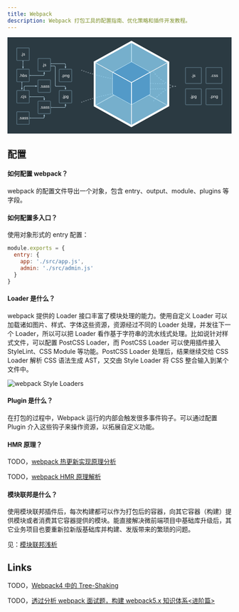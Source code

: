 ```yaml
---
title: Webpack
description: Webpack 打包工具的配置指南、优化策略和插件开发教程。
---
```


<div style="position: relative; padding: 20px; background: #2b3a42;">
  <div class="cube__container splash-viz__cube" style="width:180px;height:180px;padding-left:70.58823529411765px">
    <span class="cube cube--dark" style="width:120px;padding-bottom:60px">
      <figure class="cube__outer" style="width:120px;height:120px;transform:translateX(-50%) scale3d(1,1,1) rotateX(0deg) rotateY(7470deg) rotateZ(0deg)">
        <section class="cube__face" style="transform:rotateX(0deg) translateZ(60px);border-width:1px 1px 6px 6px"></section>
        <section class="cube__face" style="transform:rotateX(-90deg) translateZ(60px);border-top-width:1px;border-right-width:1px;border-bottom-width:1px;border-left-width:1px"></section>
        <section class="cube__face" style="transform:rotateX(90deg) translateZ(60px);border-width:6px 1px 1px 6px"></section>
        <section class="cube__face" style="transform:rotateY(-90deg) translateZ(60px);border-width:1px"></section>
        <section class="cube__face" style="transform:rotateY(90deg) translateZ(60px);border-width:1px 6px 6px 1px"></section>
        <section class="cube__face" style="transform:rotateY(180deg) translateZ(60px);border-width:1px"></section>
      </figure>
      <figure class="cube__inner" style="width:120px;height:120px;transform:translateX(-50%) scale3d(0.5,0.5,0.5) rotateX(0deg) rotateY(-7470deg) rotateZ(0deg)">
        <section class="cube__face" style="transform:rotateX(0deg) translateZ(60px)"></section>
        <section class="cube__face" style="transform:rotateX(-90deg) translateZ(60px)"></section>
        <section class="cube__face" style="transform:rotateX(90deg) translateZ(60px)"></section>
        <section class="cube__face" style="transform:rotateY(-90deg) translateZ(60px)"></section>
        <section class="cube__face" style="transform:rotateY(90deg) translateZ(60px)"></section>
        <section class="cube__face" style="transform:rotateY(180deg) translateZ(60px)"></section>
      </figure>
    </span>
  </div>
  <style>
    <style>
    @-webkit-keyframes sbx-reset-in {}
    .cube {
        -webkit-box-sizing: border-box;
        position: relative;
        display: block;
        -webkit-transform-style: preserve-3d;
        transform-style: preserve-3d;
        -webkit-transform: rotateX(-33.5deg) rotateY(45deg);
        transform: rotateX(-33.5deg) rotateY(45deg)
    }
    .cube__inner,.cube__outer {
        -webkit-box-sizing: border-box;
        display: inline-block;
        -webkit-transform-style: preserve-3d;
        transform-style: preserve-3d;
        -webkit-transition: -webkit-transform 1000ms;
        transition: -webkit-transform 1000ms;
        transition: transform 1000ms;
        transition: transform 1000ms,-webkit-transform 1000ms
    }
    .cube__inner {
        -webkit-box-sizing: border-box;
        position: absolute;
        top: -2px;
        left: 0
    }
    .cube__face {
        -webkit-box-sizing: border-box;
        position: absolute;
        width: 100%;
        height: 100%;
        border: 1px solid #ffffff
    }
    .cube .cube__outer .cube__face {
        -webkit-box-sizing: border-box;
        background: rgba(141,214,249,0.5);
        -webkit-transition: border-width 0.2s;
        transition: border-width 0.2s;
        -webkit-transition-delay: 0.2s;
        transition-delay: 0.2s
    }
    .cube .cube__inner .cube__face {
        -webkit-box-sizing: border-box;
        background: #175d96;
        border: 2px solid #ffffff
    }
    .splash-viz {
        -webkit-box-sizing: border-box;
        position: relative;
        display: -webkit-box;
        display: -ms-flexbox;
        display: flex;
        height: calc(100vh - 55px);
        min-height: 320px;
        max-height: 720px;
        background: #2b3a42;
        -webkit-box-orient: vertical;
        -webkit-box-direction: normal;
        -ms-flex-direction: column;
        flex-direction: column;
        overflow: hidden
    }
    .splash-viz__cube {
        -webkit-box-sizing: border-box;
        position: absolute;
        left: 0;
        right: 0;
        top: 0;
        bottom: 0;
        margin: auto;
        z-index: 1
    }
  </style>
  <svg viewBox="0 100 1088 415" version="1.1">
    <g stroke-width="1" fill="none" fill-rule="evenodd">
        <g transform="translate(1002, 326)">
            <g>
                <use fill-opacity="0.1" fill="#526B78" fill-rule="evenodd" xlink:href="#path-1"></use>
                <rect stroke="#526B78" stroke-width="4" x="-2" y="-2" width="84" height="84" rx="3"></rect>
            </g>
            <text font-family="'Source Sans Pro', sans-serif" font-size="22" font-weight="500" fill="#FFFFFF">
                <tspan x="18.891" y="46.7096774">.png</tspan>
            </text>
        </g>
        <g transform="translate(1002, 214)">
            <g>
                <use fill-opacity="0.1" fill="#526B78" fill-rule="evenodd" xlink:href="#path-2"></use>
                <rect stroke="#526B78" stroke-width="4" x="-2" y="-2" width="84" height="84" rx="3"></rect>
            </g>
            <text font-family="'Source Sans Pro', sans-serif" font-size="22" font-weight="500" fill="#FFFFFF">
                <tspan x="22.532" y="46.7096774">.css</tspan>
            </text>
        </g>
        <g transform="translate(894, 326)">
            <g>
                <use fill-opacity="0.1" fill="#526B78" fill-rule="evenodd" xlink:href="#path-3"></use>
                <rect stroke="#526B78" stroke-width="4" x="-2" y="-2" width="84" height="84" rx="3"></rect>
            </g>
            <text font-family="'Source Sans Pro', sans-serif" font-size="22" font-weight="500" fill="#FFFFFF">
                <tspan x="21.817" y="46.7096774">.jpg</tspan>
            </text>
        </g>
        <g transform="translate(894, 214)">
            <g>
                <use fill-opacity="0.1" fill="#526B78" fill-rule="evenodd" xlink:href="#path-4"></use>
                <rect stroke="#526B78" stroke-width="4" x="-2" y="-2" width="84" height="84" rx="3"></rect>
            </g>
            <text font-family="'Source Sans Pro', sans-serif" font-size="22" font-weight="500" fill="#FFFFFF">
                <tspan x="29" y="46.7096774">.js</tspan>
            </text>
        </g>
        <g transform="translate(342, 225)" stroke="#7E8C94" stroke-width="4">
            <path d="M499.558824,86.52 C499.558824,86.52 484.852941,81.02 439.908088,109.436667 C394.963235,137.853333 380.992647,164.436667 380.992647,164.436667" stroke-dasharray="7"></path>
            <path d="M499.558824,86.0616667 C499.558824,86.0616667 484.852941,91.5616667 439.908088,63.145 C394.963235,34.7283333 380.992647,8.145 380.992647,8.145" stroke-dasharray="7"></path>
            <path d="M0.477941176,170.395 C0.477941176,170.395 169.382939,98.895 447.847936,98.895" stroke-dasharray="6"></path>
            <path d="M0.477941176,72.395 C0.477941176,72.395 169.382939,0.895 447.847936,0.895" stroke-dasharray="6" transform="translate(224.162939, 36.645000) scale(1, -1) translate(-224.162939, -36.645000) "></path>
        </g>
        <g transform="translate(228, 335)">
            <g>
                <use fill-opacity="0.1" fill="#526B78" fill-rule="evenodd" xlink:href="#path-5"></use>
                <rect stroke="#526B78" stroke-width="4" x="-2" y="-2" width="66" height="66" rx="3"></rect>
            </g>
            <text font-family="'Source Sans Pro', sans-serif" font-size="22" font-weight="500" fill="#FFFFFF">
                <tspan x="12.817" y="38">.jpg</tspan>
            </text>
        </g>
        <g transform="translate(228, 223)">
            <g>
                <use fill-opacity="0.1" fill="#526B78" fill-rule="evenodd" xlink:href="#path-6"></use>
                <rect stroke="#526B78" stroke-width="4" x="-2" y="-2" width="66" height="66" rx="3"></rect>
            </g>
            <text font-family="'Source Sans Pro', sans-serif" font-size="22" font-weight="500" fill="#FFFFFF">
                <tspan x="9.891" y="38">.png</tspan>
            </text>
        </g>
        <g transform="translate(302, 414.500000) scale(1, -1) translate(-302, -414.500000) translate(182, 404)">
            <rect fill="#BBDBEC" x="0" y="0" width="2" height="6"></rect>
            <rect fill="#BBDBEC" x="76" y="6" width="2" height="12"></rect>
            <rect fill="#BBDBEC" transform="translate(75.304690, 4.704683) rotate(-45) translate(-75.304690, -4.704683) " x="74.3046896" y="1.87968342" width="2" height="5.6500001"></rect>
            <rect fill="#BBDBEC" x="2" y="2" width="72" height="2"></rect>
            <polyline stroke="#BBDBEC" stroke-width="2" points="80 12 77 20.8000002 74 12"></polyline>
        </g>
        <g transform="translate(116, 391)">
            <g>
                <use fill-opacity="0.1" fill="#526B78" fill-rule="evenodd" xlink:href="#path-7"></use>
                <rect stroke="#526B78" stroke-width="4" x="-2" y="-2" width="66" height="66" rx="3"></rect>
            </g>
            <text font-family="'Source Sans Pro', sans-serif" font-size="22" font-weight="500" fill="#FFFFFF">
                <tspan x="8.076" y="38">.sass</tspan>
            </text>
        </g>
        <g transform="translate(116, 279)">
            <g>
                <use fill-opacity="0.1" fill="#526B78" fill-rule="evenodd" xlink:href="#path-8"></use>
                <rect stroke="#526B78" stroke-width="4" x="-2" y="-2" width="66" height="66" rx="3"></rect>
            </g>
            <text font-family="'Source Sans Pro', sans-serif" font-size="22" font-weight="500" fill="#FFFFFF">
                <tspan x="8.076" y="38">.sass</tspan>
            </text>
        </g>
        <g transform="translate(182, 201)">
            <rect fill="#BBDBEC" x="0" y="0" width="2" height="6"></rect>
            <rect fill="#BBDBEC" x="76" y="113" width="2" height="12"></rect>
            <rect fill="#BBDBEC" transform="translate(75.304690, 111.704683) rotate(-45) translate(-75.304690, -111.704683) " x="74.3046896" y="108.879683" width="2" height="5.6500001"></rect>
            <rect fill="#BBDBEC" x="26" y="109" width="48" height="2"></rect>
            <rect fill="#BBDBEC" transform="translate(24.704683, 108.304690) rotate(-45) translate(-24.704683, -108.304690) " x="23.7046835" y="105.47969" width="2" height="5.6500001"></rect>
            <rect fill="#BBDBEC" x="22" y="6" width="2" height="101"></rect>
            <rect fill="#BBDBEC" transform="translate(21.304690, 4.704683) rotate(-45) translate(-21.304690, -4.704683) " x="20.3046896" y="1.87968342" width="2" height="5.6500001"></rect>
            <rect fill="#BBDBEC" x="2" y="2" width="18" height="2"></rect>
            <polyline stroke="#BBDBEC" stroke-width="2" points="80 118 77 126.8 74 118"></polyline>
        </g>
        <g transform="translate(182, 189)">
            <rect fill="#BBDBEC" x="0" y="0" width="2" height="6"></rect>
            <rect fill="#BBDBEC" x="76" y="6" width="2" height="19"></rect>
            <rect fill="#BBDBEC" transform="translate(75.304690, 4.704683) rotate(-45) translate(-75.304690, -4.704683) " x="74.3046896" y="1.87968342" width="2" height="5.6500001"></rect>
            <rect fill="#BBDBEC" x="2" y="2" width="72" height="2"></rect>
            <polyline stroke="#BBDBEC" stroke-width="2" points="80 18 77 26.8000002 74 18"></polyline>
        </g>
        <g transform="translate(116, 167)">
            <g>
                <use fill-opacity="0.1" fill="#526B78" fill-rule="evenodd" xlink:href="#path-9"></use>
                <rect stroke="#526B78" stroke-width="4" x="-2" y="-2" width="66" height="66" rx="3"></rect>
            </g>
            <text font-family="'Source Sans Pro', sans-serif" font-size="22" font-weight="500" fill="#FFFFFF">
                <tspan x="20" y="38">.js</tspan>
            </text>
        </g>
        <g transform="translate(110, 470.500000) scale(1, -1) translate(-190, -470.500000) translate(150, 460)">
            <rect fill="#BBDBEC" x="0" y="0" width="2" height="6"></rect>
            <rect fill="#BBDBEC" x="76" y="6" width="2" height="12"></rect>
            <rect fill="#BBDBEC" transform="translate(75.304690, 4.704683) rotate(-45) translate(-75.304690, -4.704683) " x="74.3046896" y="1.87968342" width="2" height="5.6500001"></rect>
            <rect fill="#BBDBEC" x="2" y="2" width="72" height="2"></rect>
            <polyline stroke="#BBDBEC" stroke-width="2" points="80 12 77 20.8000002 74 12"></polyline>
        </g>
        <g transform="translate(4, 447)">
            <g>
                <use fill-opacity="0.1" fill="#526B78" fill-rule="evenodd" xlink:href="#path-10"></use>
                <rect stroke="#526B78" stroke-width="4" x="-2" y="-2" width="66" height="66" rx="3"></rect>
            </g>
            <text font-family="'Source Sans Pro', sans-serif" font-size="22" font-weight="500" fill="#FFFFFF">
                <tspan x="8.076" y="38">.sass</tspan>
            </text>
        </g>
        <g transform="translate(70, 363)">
            <rect fill="#BBDBEC" x="0" y="0" width="2" height="6"></rect>
            <rect fill="#BBDBEC" x="76" y="6" width="2" height="12"></rect>
            <rect fill="#BBDBEC" transform="translate(75.304690, 4.704683) rotate(-45) translate(-75.304690, -4.704683) " x="74.3046896" y="1.87968342" width="2" height="5.6500001"></rect>
            <rect fill="#BBDBEC" x="2" y="2" width="72" height="2"></rect>
            <polyline stroke="#BBDBEC" stroke-width="2" points="80 12 77 20.8000002 74 12"></polyline>
        </g>
        <g transform="translate(4, 335)">
            <g>
                <use fill-opacity="0.1" fill="#526B78" fill-rule="evenodd" xlink:href="#path-11"></use>
                <rect stroke="#526B78" stroke-width="4" x="-2" y="-2" width="66" height="66" rx="3"></rect>
            </g>
            <text font-family="'Source Sans Pro', sans-serif" font-size="22" font-weight="500" fill="#FFFFFF">
                <tspan x="15.38" y="38">.cjs</tspan>
            </text>
        </g>
        <g transform="translate(38, 307)">
            <rect fill="#BBDBEC" x="0" y="22" width="6" height="2"></rect>
            <rect fill="#BBDBEC" x="2" y="6" width="2" height="16"></rect>
            <rect fill="#BBDBEC" transform="translate(4.704683, 4.704683) rotate(45) translate(-4.704683, -4.704683) " x="3.70468347" y="1.87968342" width="2" height="5.6500001"></rect>
            <rect fill="#BBDBEC" x="6" y="2" width="62" height="2"></rect>
            <polyline stroke="#BBDBEC" stroke-width="2" transform="translate(66.400000, 3) rotate(270) translate(-66.400000, -3) " points="69.4000001 -1.4000001 66.4000001 7.4000001 63.4000001 -1.4000001"></polyline>
        </g>
        <g transform="translate(26, 289)">
            <polyline stroke="#BBDBEC" stroke-width="2" points="6 30 3 38.8000002 0 30"></polyline>
            <rect fill="#BBDBEC" x="2" y="0" width="2" height="39"></rect>
            <rect fill="#BBDBEC" x="0" y="0" width="6" height="2"></rect>
        </g>
        <g transform="translate(110, 246.500000) scale(1, -1) translate(-190, -246.500000) translate(150, 236)">
            <rect fill="#BBDBEC" x="0" y="0" width="2" height="6"></rect>
            <rect fill="#BBDBEC" x="76" y="6" width="2" height="12"></rect>
            <rect fill="#BBDBEC" transform="translate(75.304690, 4.704683) rotate(-45) translate(-75.304690, -4.704683) " x="74.3046896" y="1.87968342" width="2" height="5.6500001"></rect>
            <rect fill="#BBDBEC" x="2" y="2" width="72" height="2"></rect>
            <polyline stroke="#BBDBEC" stroke-width="2" points="80 12 77 20.8000002 74 12"></polyline>
        </g>
        <g transform="translate(4, 223)">
            <g>
                <use fill-opacity="0.1" fill="#526B78" fill-rule="evenodd" xlink:href="#path-12"></use>
                <rect stroke="#526B78" stroke-width="4" x="-2" y="-2" width="66" height="66" rx="3"></rect>
            </g>
            <text font-family="'Source Sans Pro', sans-serif" font-size="22" font-weight="500" fill="#FFFFFF">
                <tspan x="10.947" y="38">.hbs</tspan>
            </text>
        </g>
        <g transform="translate(32, 177)">
            <polyline stroke="#BBDBEC" stroke-width="2" points="6 30 3 38.8000002 0 30"></polyline>
            <rect fill="#BBDBEC" x="2" y="0" width="2" height="39"></rect>
            <rect fill="#BBDBEC" x="0" y="0" width="6" height="2"></rect>
        </g>
        <g transform="translate(4, 111)">
            <g>
                <use fill-opacity="0.1" fill="#526B78" fill-rule="evenodd" xlink:href="#path-13"></use>
                <rect stroke="#526B78" stroke-width="4" x="-2" y="-2" width="66" height="66" rx="3"></rect>
            </g>
            <text font-family="'Source Sans Pro', sans-serif" font-size="22" font-weight="500" fill="#FFFFFF">
                <tspan x="20" y="38">.js</tspan>
            </text>
        </g>
    </g>
  </svg>
</div>

## 配置

#### 如何配置 webpack？

webpack 的配置文件导出一个对象，包含 entry、output、module、plugins 等字段。

#### 如何配置多入口？

使用对象形式的 entry 配置：

```js
module.exports = {
  entry: {
    app: './src/app.js',
    admin: './src/admin.js'
  }
}
```

#### Loader 是什么？

webpack 提供的 Loader 接口丰富了模块处理的能力。使用自定义 Loader 可以加载诸如图片、样式、字体这些资源，资源经过不同的 Loader 处理，并发往下一个 Loader，所以可以把 Loader 看作基于字符串的流水线式处理。比如说针对样式文件，可以配置 PostCSS Loader，而 PostCSS Loader 可以使用插件接入 StyleLint、CSS Module 等功能。PostCSS Loader 处理后，结果继续交给 CSS Loader 解析 CSS 语法生成 AST，又交由 Style Loader 将 CSS 整合输入到某个文件中。

![webpack Style Loaders](https://mgear-image.oss-cn-shanghai.aliyuncs.com/image/other/20200729022653.png?type=draw&w=40)

#### Plugin 是什么？

在打包的过程中，Webpack 运行的内部会触发很多事件钩子。可以通过配置 Plugin 介入这些钩子来操作资源，以拓展自定义功能。

#### HMR 原理？

TODO，[webpack 热更新实现原理分析](https://zhuanlan.zhihu.com/p/30623057)

TODO，[webpack HMR 原理解析](https://zhuanlan.zhihu.com/p/30669007)

#### 模块联邦是什么？

使用模块联邦插件后，每次构建都可以作为打包后的容器，向其它容器（构建）提供模块或者消费其它容器提供的模块。能直接解决微前端项目中基础库升级后，其它业务项目也要重新拉新版基础库并构建、发版带来的繁琐的问题。

见：[模块联邦浅析](https://juejin.cn/post/7101457212085633054)

## Links

TODO，[Webpack4 中的 Tree-Shaking](https://zhuanlan.zhihu.com/p/193663299)

TODO，[透过分析 webpack 面试题，构建 webpack5.x 知识体系<进阶篇>](https://zhuanlan.zhihu.com/p/454945287)

[^重要概念]: 见 [《前端工程化 - 聊聊 webpack v3 到 webpack v5 的核心架构变迁》](https://juejin.im/post/5f1ac4725188252e4839cfe6)
